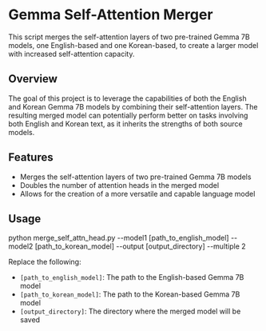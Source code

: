 # Gemma Self-Attention Merger

This script merges the self-attention layers of two pre-trained Gemma 7B models, one English-based and one Korean-based, to create a larger model with increased self-attention capacity.

## Overview

The goal of this project is to leverage the capabilities of both the English and Korean Gemma 7B models by combining their self-attention layers. The resulting merged model can potentially perform better on tasks involving both English and Korean text, as it inherits the strengths of both source models.

## Features

- Merges the self-attention layers of two pre-trained Gemma 7B models
- Doubles the number of attention heads in the merged model
- Allows for the creation of a more versatile and capable language model

## Usage

python merge_self_attn_head.py --model1 [path_to_english_model] --model2 [path_to_korean_model] --output [output_directory] --multiple 2

Replace the following:
- `[path_to_english_model]`: The path to the English-based Gemma 7B model
- `[path_to_korean_model]`: The path to the Korean-based Gemma 7B model
- `[output_directory]`: The directory where the merged model will be saved